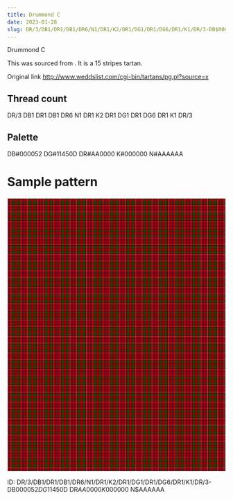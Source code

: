 ```yaml
---
title: Drummond C
date: 2023-01-28
slug: DR/3/DB1/DR1/DB1/DR6/N1/DR1/K2/DR1/DG1/DR1/DG6/DR1/K1/DR/3-DB$000052 DG$11450D DR$AA0000 K$000000 N$AAAAAA
---
```

Drummond C

This was sourced from <no value>.  It is a 15 stripes tartan.

Original link http://www.weddslist.com/cgi-bin/tartans/pg.pl?source=x

## Thread count
DR/3 DB1 DR1 DB1 DR6 N1 DR1 K2 DR1 DG1 DR1 DG6 DR1 K1 DR/3

## Palette
DB#000052 DG#11450D DR#AA0000 K#000000 N#AAAAAA

# Sample pattern

![Tartan detail](tartan.png "DR/3 DB1 DR1 DB1 DR6 N1 DR1 K2 DR1 DG1 DR1 DG6 DR1 K1 DR/3 tartan")

ID: DR/3/DB1/DR1/DB1/DR6/N1/DR1/K2/DR1/DG1/DR1/DG6/DR1/K1/DR/3-DB$000052 DG$11450D DR$AA0000 K$000000 N$AAAAAA